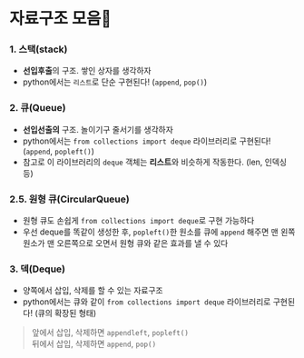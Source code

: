 # 자료구조 모음🧸

### 1. 스택(stack)
- **선입후출**의 구조. 쌓인 상자를 생각하자 
- python에서는 `리스트`로 단순 구현된다! (`append`, `pop()`)



### 2. 큐(Queue)
- **선입선출의** 구조. 놀이기구 줄서기를 생각하자
- python에서는 `from collections import deque` 라이브러리로 구현된다! (`append`, `popleft()`)
- 참고로 이 라이브러리의 `deque` 객체는 **리스트**와 비슷하게 작동한다. (len, 인덱싱 등)


### 2.5. 원형 큐(CircularQueue)    
- 원형 큐도 손쉽게 `from collections import deque`로 구현 가능하다
- 우선 deque를 똑같이 생성한 후, `popleft()`한 원소를 큐에 `append` 해주면 맨 왼쪽 원소가 맨 오른쪽으로 오면서 원형 큐와 같은 효과를 낼 수 있다




### 3. 덱(Deque)
- 양쪽에서 삽입, 삭제를 할 수 있는 자료구조 
- python에서는 큐와 같이 `from collections import deque` 라이브러리로 구현된다! (큐의 확장된 형태)
> 앞에서 삽입, 삭제하면 `appendleft`, `popleft()`          
> 뒤에서 삽입, 삭제하면 `append`, `pop()`
